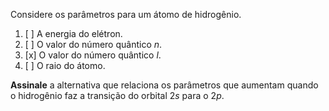 Considere os parâmetros para um átomo de hidrogênio.

1. [ ] A energia do elétron.
2. [ ] O valor do número quântico $n$.
3. [x] O valor do número quântico $l$.
4. [ ] O raio do átomo.

**Assinale** a alternativa que relaciona os parâmetros que aumentam quando o hidrogênio faz a transição do orbital $2s$ para o $2p$.
